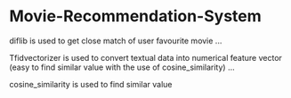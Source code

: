 # Movie-Recommendation-System
diflib is used to get close match of user favourite movie
...


Tfidvectorizer is used to convert textual data into numerical feature vector (easy to find similar value with the use of cosine_similarity)
...


cosine_similarity is used to find similar value
